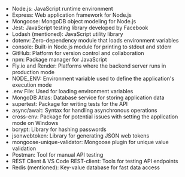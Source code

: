 - Node.js: JavaScript runtime environment
- Express: Web application framework for Node.js
- Mongoose: MongoDB object modeling for Node.js
- Jest: JavaScript testing library developed by Facebook
- Lodash (mentioned): JavaScript utility library
- dotenv: Zero-dependency module that loads environment variables
- console: Built-in Node.js module for printing to stdout and stderr
- GitHub: Platform for version control and collaboration
- npm: Package manager for JavaScript
- Fly.io and Render: Platforms where the backend server runs in production mode
- NODE_ENV: Environment variable used to define the application's execution mode
- .env File: Used for loading environment variables
- MongoDB Atlas: Database service for storing application data
- supertest: Package for writing tests for the API
- async/await: Syntax for handling asynchronous operations
- cross-env: Package for potential issues with setting the application mode on Windows
- bcrypt: Library for hashing passwords
- jsonwebtoken: Library for generating JSON web tokens
- mongoose-unique-validator: Mongoose plugin for unique value validation
- Postman: Tool for manual API testing
- REST Client & VS Code REST-client: Tools for testing API endpoints
- Redis (mentioned): Key-value database for fast data access
